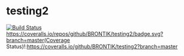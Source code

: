 # testing2
[![Build Status](https://travis-ci.org/brontik/testing2.svg?branch=master)](https://travis-ci.org/voevodin/testing2)
https://coveralls.io/repos/github/BRONTIK/testing2/badge.svg?branch=master(Coverage Status)!:https://coveralls.io/github/BRONTIK/testing2?branch=master
